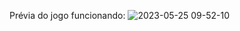 Prévia do jogo funcionando:
![2023-05-25 09-52-10](https://github.com/PCoraZ/PONG-COM-JS/assets/129870848/77ab6b33-3628-40c5-8335-88dee0353ac4)
